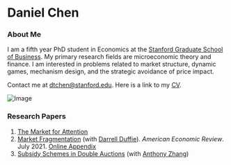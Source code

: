 # Daniel Chen
### About Me
I am a fifth year PhD student in Economics at the [Stanford Graduate School of Business](https://www.gsb.stanford.edu/programs/phd/academic-experience/students/daniel-chen). My primary research fields are microeconomic theory and finance. I am interested in problems related to market structure, dynamic games, mechanism design, and the strategic avoidance of price impact. 

Contact me at dtchen@stanford.edu. Here is a link to my [CV](https://dtc1995.github.io/CVMar2022.pdf).


![Image](https://dtc1995.github.io/danielchenpic.png)

### Research Papers
1. [The Market for Attention](https://drive.google.com/file/d/1pgOcnkTeMeXF14Fo2zU1O3j5iJUU8LRS/view?usp=sharing)
2. [Market Fragmentation](https://www.gsb.stanford.edu/sites/default/files/paper-or-publication/aer.marketfrag.pdf) (with [Darrell Duffie](https://www.darrellduffie.com)). *American Economic Review*. July 2021. [Online Appendix](https://dtc1995.github.io/ChenDuffieOnlineAppendixFeb2021.pdf)
3. [Subsidy Schemes in Double Auctions](https://dtc1995.github.io/SSDADec12.pdf) (with [Anthony Zhang](https://anthonyleezhang.github.io))
